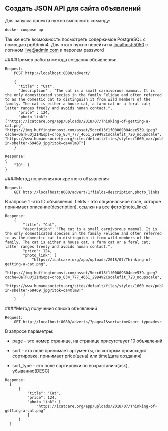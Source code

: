 ## Создать JSON API для сайта объявлений
Для запуска проекта нужно выполнить команду: 
```bash
docker compose up
```
Так же есть возможность посмотреть содержимое PostgreSQL c помощью pgAdmin4. Для этого нужно перейти на [localhost:5050](local) с логином live@admin.com
 и паролем password
 
####Пример работы метода создания объявления:
```
Request:
    POST http://localhost:8080/advert/

    {
      "title" : "Cat",
      "description" : "The cat is a small carnivorous mammal. It is the only domesticated species in the family Felidae and often referred to as the domestic cat to distinguish it from wild members of the family. The cat is either a house cat, a farm cat or a feral cat; latter ranges freely and avoids human contact.",
      "price" : 124,
      "photo_link": ["https://icatcare.org/app/uploads/2018/07/Thinking-of-getting-a-cat.png", "https://img.huffingtonpost.com/asset/5dcc613f1f00009304dee539.jpeg?cache=QaTFuOj2IM&ops=crop_834_777_4651_2994%2Cscalefit_720_noupscale", "https://www.humanesociety.org/sites/default/files/styles/1660_max/public/2018/06/kittens-in-shelter-69469.jpg?itok=qa4Xlm8T"]
    }
```
```
Response:
{
    "ID": 1
}
```

####Метод получения конкретного объявления
```
Request:
    GET http://localhost:8080/advert/1?fields=description,photo_links
```
В запросе 1 -это ID объявления.
fields - это опциональное поле, которое принимает описание(description), ссылки на все фото(photo_links)
```
Response:
    {
        "title": "Cat",
        "description": "The cat is a small carnivorous mammal. It is the only domesticated species in the family Felidae and often referred to as the domestic cat to distinguish it from wild members of the family. The cat is either a house cat, a farm cat or a feral cat; latter ranges freely and avoids human contact.",
        "price": 124,
        "photo_link": [
            "https://icatcare.org/app/uploads/2018/07/Thinking-of-getting-a-cat.png",
            "https://img.huffingtonpost.com/asset/5dcc613f1f00009304dee539.jpeg?cache=QaTFuOj2IM&ops=crop_834_777_4651_2994%2Cscalefit_720_noupscale",
            "https://www.humanesociety.org/sites/default/files/styles/1660_max/public/2018/06/kittens-in-shelter-69469.jpg?itok=qa4Xlm8T"
        ]
    }
```
 
####Метод получения списка объявлений
```
Request:
    GET http://localhost:8080/adverts/?page=1&sort=time&sort_type=desc
```
В запросе параметры:

- page - это номер странице, на странице присутствует 10 объявлений

- sort - это поле принимает аргументы, по которым происходит сортировка, принимает price(цена) или time(дата создания)

- sort_type - это поле сортировки по возрастанию(ask), убыванию(DESC)
```
Response:
  [
      {
          "title": "Cat",
          "price": 124,
          "photo_link": [
              "https://icatcare.org/app/uploads/2018/07/Thinking-of-getting-a-cat.png"
          ]
      }
  ]
```


